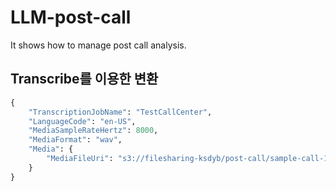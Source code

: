 # LLM-post-call
It shows how to manage post call analysis.

## Transcribe를 이용한 변환

```python
{
    "TranscriptionJobName": "TestCallCenter",
    "LanguageCode": "en-US",
    "MediaSampleRateHertz": 8000,
    "MediaFormat": "wav",
    "Media": {
        "MediaFileUri": "s3://filesharing-ksdyb/post-call/sample-call-1.wav"
    }
}
```

